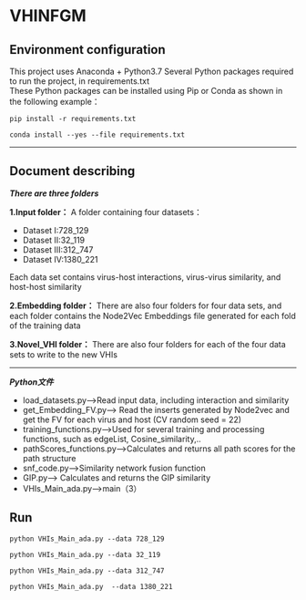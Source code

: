 # VHINFGM

## Environment configuration

This project uses Anaconda + Python3.7
Several Python packages required to run the project, in requirements.txt<br>
These Python packages can be installed using Pip or Conda as shown in the following example：<br>
```
pip install -r requirements.txt
```
```
conda install --yes --file requirements.txt
```

***
## Document describing
***There are three folders***<br>

**1.Input folder：**
A folder containing four datasets：<br>
* Dataset Ⅰ:728_129
* Dataset Ⅱ:32_119
* Dataset Ⅲ:312_747
* Dataset Ⅳ:1380_221<br>

Each data set contains virus-host interactions, virus-virus similarity, and host-host similarity

**2.Embedding folder：**
There are also four folders for four data sets, and each folder contains the Node2Vec Embeddings file generated for each fold of the training data


**3.Novel_VHI folder：**
There are also four folders for each of the four data sets to write to the new VHIs

***
***Python文件***
* load_datasets.py-->Read input data, including interaction and similarity
* get_Embedding_FV.py--> Read the inserts generated by Node2vec and get the FV for each virus and host (CV random seed = 22)
* training_functions.py-->Used for several training and processing functions, such as edgeList, Cosine_similarity,..
* pathScores_functions.py-->Calculates and returns all path scores for the path structure
* snf_code.py-->Similarity network fusion function
* GIP.py--> Calculates and returns the GIP similarity
* VHIs_Main_ada.py-->main（3）

## Run
```
python VHIs_Main_ada.py --data 728_129
```
```
python VHIs_Main_ada.py --data 32_119
```
```
python VHIs_Main_ada.py --data 312_747
```
```
python VHIs_Main_ada.py  --data 1380_221
```
